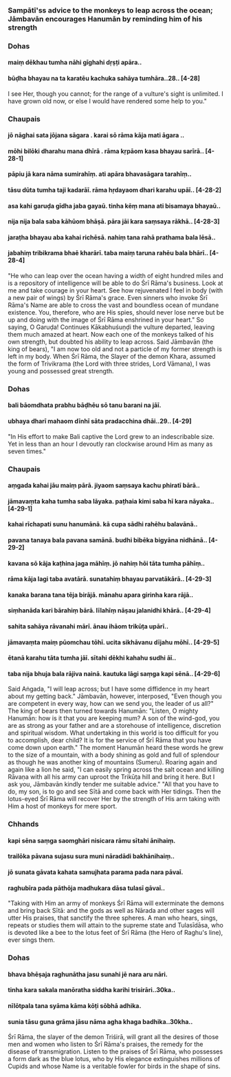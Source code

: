 ### Sampātī'ss advice to the monkeys to leap across the ocean; Jāmbavān encourages Hanumān by reminding him of his strength

### Dohas

#### maiṃ dēkhau tumha nāhi gīghahi dṛṣṭi apāra..
#### būḍha bhayau na ta karatēu kachuka sahāya tumhāra..28.. [4-28]

I see Her, though you cannot; for the range of a vulture's sight is unlimited. I have grown old now, or else I would have rendered some help to you."

### Chaupais

#### jō nāghai sata jōjana sāgara . karai sō rāma kāja mati āgara ..
#### mōhi bilōki dharahu mana dhīrā . rāma kṛpāom kasa bhayau sarīrā.. [4-28-1]
#### pāpiu jā kara nāma sumirahīṃ. ati apāra bhavasāgara tarahīṃ..
#### tāsu dūta tumha taji kadarāī. rāma hṛdayaom dhari karahu upāī.. [4-28-2]
#### asa kahi garuḍa gīdha jaba gayaū. tinha kēṃ mana ati bisamaya bhayaū..
#### nija nija bala saba kāhūom bhāṣā. pāra jāi kara saṃsaya rākhā.. [4-28-3]
#### jaraṭha bhayau aba kahai richēsā. nahiṃ tana rahā prathama bala lēsā..
#### jabahiṃ tribikrama bhaē kharārī. taba maiṃ taruna rahēu bala bhārī.. [4-28-4]

"He who can leap over the ocean having a width of eight hundred miles and is a repository of intelligence will be able to do Śrī Rāma's business. Look at me and take courage in your heart. See how rejuvenated I feel in body (with a new pair of wings) by Śrī Rāma's grace. Even sinners who invoke Śrī Rāma's Name are able to cross the vast and boundless ocean of mundane existence. You, therefore, who are His spies, should never lose nerve but be up and doing with the image of Śrī Rāma enshrined in your heart." So saying, O Garuḍa! Continues Kākabhuśuṇḍi the vulture departed, leaving them much amazed at heart. Now each one of the monkeys talked of his own strength, but doubted his ability to leap across. Said Jāmbavān (the king of bears), "I am now too old and not a particle of my former strength is left in my body. When Śrī Rāma, the Slayer of the demon Khara, assumed the form of Trivikrama (the Lord with three strides, Lord Vāmana), I was young and possessed great strength.

### Dohas

#### bali bāomdhata prabhu bāḍhēu sō tanu barani na jāī.
#### ubhaya dharī mahaom dīnhī sāta pradacchina dhāi..29.. [4-29]

"In His effort to make Bali captive the Lord grew to an indescribable size. Yet in less than an hour I devoutly ran clockwise around Him as many as seven times."

### Chaupais

#### aṃgada kahai jāu maiṃ pārā. jiyaom saṃsaya kachu phiratī bārā..
#### jāmavaṃta kaha tumha saba lāyaka. paṭhaia kimi saba hī kara nāyaka.. [4-29-1]
#### kahai rīchapati sunu hanumānā. kā cupa sādhi rahēhu balavānā..
#### pavana tanaya bala pavana samānā. budhi bibēka bigyāna nidhānā.. [4-29-2]
#### kavana sō kāja kaṭhina jaga māhīṃ. jō nahiṃ hōi tāta tumha pāhīṃ..
#### rāma kāja lagi taba avatārā. sunatahiṃ bhayau parvatākārā.. [4-29-3]
#### kanaka barana tana tēja birājā. mānahu apara girinha kara rājā..
#### siṃhanāda kari bārahiṃ bārā. līlahīṃ nāṣau jalanidhi khārā.. [4-29-4]
#### sahita sahāya rāvanahi mārī. ānau ihāom trikūṭa upārī..
#### jāmavaṃta maiṃ pūomchau tōhī. ucita sikhāvanu dījahu mōhī.. [4-29-5]
#### ētanā karahu tāta tumha jāī. sītahi dēkhi kahahu sudhi āī..
#### taba nija bhuja bala rājiva nainā. kautuka lāgi saṃga kapi sēnā.. [4-29-6]

Said Aṅgada, "I will leap across; but I have some diffidence in my heart about my getting back." Jāmbavān, however, interposed, "Even though you are competent in every way, how can we send you, the leader of us all?" The king of bears then turned towards Hanumān: "Listen, O mighty Hanumān: how is it that you are keeping mum? A son of the wind-god, you are as strong as your father and are a storehouse of intelligence, discretion and spiritual wisdom. What undertaking in this world is too difficult for you to accomplish, dear child? It is for the service of Śrī Rāma that you have come down upon earth." The moment Hanumān heard these words he grew to the size of a mountain, with a body shining as gold and full of splendour as though he was another king of mountains (Sumeru). Roaring again and again like a lion he said, "I can easily spring across the salt ocean and killing Rāvaṇa with all his army can uproot the Trikūṭa hill and bring it here. But I ask you, Jāmbavān kindly tender me suitable advice." "All that you have to do, my son, is to go and see Sītā and come back with Her tidings. Then the lotus-eyed Śrī Rāma will recover Her by the strength of His arm taking with Him a host of monkeys for mere sport.

### Chhands

#### kapi sēna saṃga saomghāri nisicara rāmu sītahi ānihaiṃ.
#### trailōka pāvana sujasu sura muni nāradādi bakhānihaiṃ..
#### jō sunata gāvata kahata samujhata parama pada nara pāvaī.
#### raghubīra pada pāthōja madhukara dāsa tulasī gāvaī..

"Taking with Him an army of monkeys Śrī Rāma will exterminate the demons and bring back Sītā: and the gods as well as Nārada and other sages will utter His praises, that sanctify the three spheres. A man who hears, sings, repeats or studies them will attain to the supreme state and Tulasīdāsa, who is devoted like a bee to the lotus feet of Śrī Rāma (the Hero of Raghu's line), ever sings them.

### Dohas

#### bhava bhēṣaja raghunātha jasu sunahi jē nara aru nāri.
#### tinha kara sakala manōratha siddha karihi trisirāri..30ka..
#### nīlōtpala tana syāma kāma kōṭi sōbhā adhika.
#### sunia tāsu guna grāma jāsu nāma agha khaga badhika..30kha..

Śrī Rāma, the slayer of the demon Triśirā, will grant all the desires of those men and women who listen to Śrī Rāma\'s praises, the remedy for the disease of transmigration. Listen to the praises of Śrī Rāma, who possesses a form dark as the blue lotus, who by His elegance extinguishes millions of Cupids and whose Name is a veritable fowler for birds in the shape of sins.